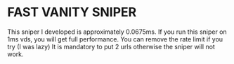 # FAST VANITY SNIPER

This sniper I developed is approximately 0.0675ms.
If you run this sniper on 1ms vds, you will get full performance.
You can remove the rate limit if you try (I was lazy)
It is mandatory to put 2 urls otherwise the sniper will not work.
